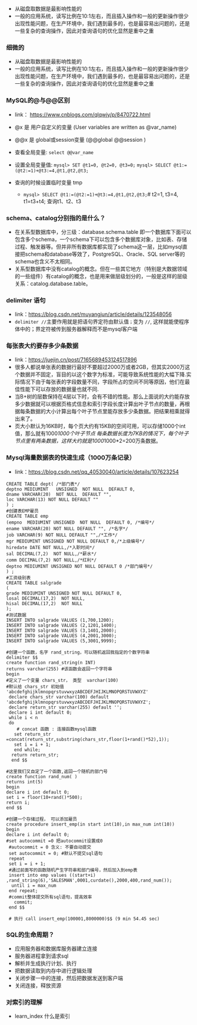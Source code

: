 - 从磁盘取数据是最影响性能的
- 一般的应用系统，读写比例在10:1左右，而且插入操作和一般的更新操作很少出现性能问题，在生产环境中，我们遇到最多的，也是最容易出问题的，还是一些复杂的查询操作，因此对查询语句的优化显然是重中之重

### 细微的
- 从磁盘取数据是最影响性能的
- 一般的应用系统，读写比例在10:1左右，而且插入操作和一般的更新操作很少出现性能问题，在生产环境中，我们遇到最多的，也是最容易出问题的，还是一些复杂的查询操作，因此对查询语句的优化显然是重中之重
### MySQL的@与@@区别
  - link： https://www.cnblogs.com/qlqwjy/p/8470722.html
  - @x 是 用户自定义的变量  (User variables are written as @var_name)
  - @@x 是 global或session变量  (@@global  @@session )
  - 查看全局变量: `select @@var_name`
  - 设置全局变量值:
      `mysql> SET @t1=0, @t2=0, @t3=0;`
      `mysql> SELECT @t1:=(@t2:=1)+@t3:=4,@t1,@t2,@t3;`

- 查询的时候设置临时变量 tmp
  - `mysql> SELECT @t1:=(@t2:=1)+@t3:=4,@t1,@t2,@t3;`# t2=1, t3=4, t1=t3+t4; 查询t1、t2、t3
### schema、catalog分别指的是什么？
- 在关系型数据库中，分三级：database.schema.table 即一个数据库下面可以包含多个schema，一个schema下可以包含多个数据库对象，比如表、存储过程、触发器等。但并非所有数据库都实现了schema这一层，比如mysql直接把schema和database等效了，PostgreSQL、Oracle、SQL server等的schema也含义不太相同。
- 关系型数据库中没有catalog的概念。但在一些其它地方（特别是大数据领域的一些组件）有catalog的概念，也是用来做层级划分的，一般是这样的层级关系：catalog.database.table。
### delimiter 语句
- link：https://blog.csdn.net/muyangjun/article/details/123548056
- `delimiter //`主要作用就是把语句界定符由默认值`；`变为 `//`, 这样就能使程序体中的；界定符被传到服务器解释而不是mysql客户端
### 每张表大约要存多少条数据
- link：https://juejin.cn/post/7165689453124517896
- 很多人都说单张表的数据行最好不要超过2000万或者2GB，但其实2000万这个数据并不固定，盲目的以这个数字为标准，可能导致系统性能的大幅下降.实际情况下由于每张表的字段数量不同，字段所占的空间不同等原因，他们在最佳性能下可以存放的数据量也就不同.
- 当B+树的层数保持在4层以下时，会有不错的性能。那么上面说的大约能存放多少数据就可以根据页格式信息和索引字段长度计算出叶子节点的数量，再根据每条数据的大小计算出每个叶子节点里能存放多少条数据。把结果相乘就得出来了。
- 页大小默认为16KB时，每个页大约有15KB的空间可用，可以存储1000个int值，那么就有1000*1000个叶子节点 每条数据长度为7KB的情况下，每个叶子节点里有两条数据，这样大约就是1000*1000*2=200万条数据。
### Mysql海量数据表的快速生成（1000万条记录）
- link：https://blog.csdn.net/qq_40530040/article/details/107623254
```
CREATE TABLE dept( /*部门表*/
deptno MEDIUMINT   UNSIGNED  NOT NULL  DEFAULT 0,
dname VARCHAR(20)  NOT NULL  DEFAULT "",
loc VARCHAR(13) NOT NULL DEFAULT ""
) ;
#创建表EMP雇员
CREATE TABLE emp
(empno  MEDIUMINT UNSIGNED  NOT NULL  DEFAULT 0, /*编号*/
ename VARCHAR(20) NOT NULL DEFAULT "", /*名字*/
job VARCHAR(9) NOT NULL DEFAULT "",/*工作*/
mgr MEDIUMINT UNSIGNED NOT NULL DEFAULT 0,/*上级编号*/
hiredate DATE NOT NULL,/*入职时间*/
sal DECIMAL(7,2)  NOT NULL,/*薪水*/
comm DECIMAL(7,2) NOT NULL,/*红利*/
deptno MEDIUMINT UNSIGNED NOT NULL DEFAULT 0 /*部门编号*/
) ;
#工资级别表
CREATE TABLE salgrade
(
grade MEDIUMINT UNSIGNED NOT NULL DEFAULT 0,
losal DECIMAL(17,2)  NOT NULL,
hisal DECIMAL(17,2)  NOT NULL
);
#测试数据
INSERT INTO salgrade VALUES (1,700,1200);
INSERT INTO salgrade VALUES (2,1201,1400);
INSERT INTO salgrade VALUES (3,1401,2000);
INSERT INTO salgrade VALUES (4,2001,3000);
INSERT INTO salgrade VALUES (5,3001,9999);

#创建一个函数，名字 rand_string，可以随机返回我指定的个数字符串
delimiter $$ 
create function rand_string(n INT)
returns varchar(255) #该函数会返回一个字符串
begin
#定义了一个变量 chars_str， 类型  varchar(100)
#默认给 chars_str 初始值   'abcdefghijklmnopqrstuvwxyzABCDEFJHIJKLMNOPQRSTUVWXYZ'
 declare chars_str varchar(100) default 'abcdefghijklmnopqrstuvwxyzABCDEFJHIJKLMNOPQRSTUVWXYZ'; 
 declare return_str varchar(255) default '';
 declare i int default 0; 
 while i < n 
 do
    # concat 函数 : 连接函数mysql函数
   set return_str =concat(return_str,substring(chars_str,floor(1+rand()*52),1));
   set i = i + 1;
   end while;
  return return_str;
  end $$

#这里我们又自定了一个函数,返回一个随机的部门号
create function rand_num( )
returns int(5)
begin
declare i int default 0;
set i = floor(10+rand()*500);
return i;
end $$

#创建一个存储过程， 可以添加雇员
create procedure insert_emp(in start int(10),in max_num int(10))
begin
declare i int default 0;
#set autocommit =0 把autocommit设置成0
 #autocommit = 0 含义: 不要自动提交
 set autocommit = 0; #默认不提交sql语句
 repeat
 set i = i + 1;
 #通过前面写的函数随机产生字符串和部门编号，然后加入到emp表
 insert into emp values ((start+i) ,rand_string(6),'SALESMAN',0001,curdate(),2000,400,rand_num());
  until i = max_num
 end repeat;
 #commit整体提交所有sql语句，提高效率
   commit;
 end $$

 # 执行 call insert_emp(100001,8000000)$$ (9 min 54.45 sec)
```
### SQL的生命周期？
- 应用服务器和数据库服务器建立连接
- 服务器进程拿到请求sql
- 解析并生成执行计划、执行
- 把数据读取到内存中进行逻辑处理
- 关闭步骤一中的连接，然后把数据发送到客户端
- 关闭连接，释放资源
### 对索引的理解
- learn_index 什么是索引
### 

